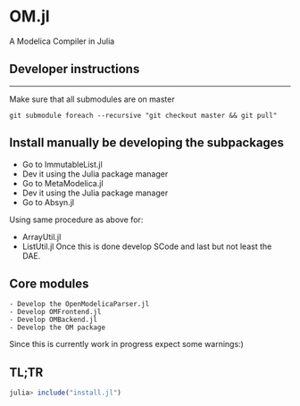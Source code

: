 # OM.jl
A Modelica Compiler in Julia


## Developer instructions 


---

Make sure that all submodules are on master

```
git submodule foreach --recursive "git checkout master && git pull"
```
## Install manually be developing the subpackages

  - Go to ImmutableList.jl 
  - Dev it using the Julia package manager
  - Go to MetaModelica.jl 
  - Dev it using the Julia package manager
  - Go to Absyn.jl

Using same procedure as above for:
  - ArrayUtil.jl 
  - ListUtil.jl
Once this is done develop SCode and last but not least the DAE.

## Core modules
	- Develop the OpenModelicaParser.jl
	- Develop OMFrontend.jl
	- Develop OMBackend.jl
	- Develop the OM package 

Since this is currently work in progress expect some warnings:) 

## TL;TR
```julia
julia> include("install.jl")
```
